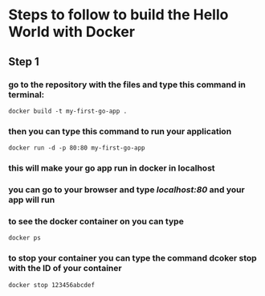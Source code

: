# Steps to follow to build the Hello World with Docker

## Step 1
### go to the repository with the files and type this command in terminal:
 `docker build -t my-first-go-app .`

### then you can type this command to run your application
 `docker run -d -p 80:80 my-first-go-app`

### this will make your go app run in docker in localhost
### you can go to your browser and type *localhost:80* and your app will run

### to see the docker container on you can type
 `docker ps`

### to stop your container you can type the command dcoker stop with the ID of your container
 `docker stop 123456abcdef`